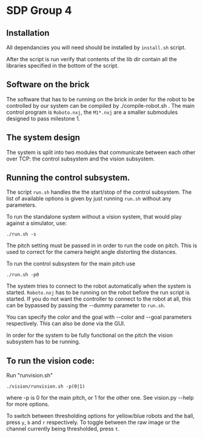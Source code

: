 SDP Group  4
=========

Installation
---------------------------
All dependancies you will need should be installed by `install.sh` script.

After the script is run verify that contents of the lib dir contain all the libraries specified in the bottom of the script.

Software on the brick
----------------------------------------------
The software that has to be running on the brick in order for the
robot to be controlled by our system can be compiled by ./compile-robot.sh .
The main control program is `Roboto.nxj`, the `M1*.nxj` are a smaller submodules designed to pass milestone 1.

The system design
-----------------------------------------------

The system is split into two modules that communicate between each other over TCP: the control subsystem and the vision subsystem.

Running the control subsystem.
------------------------------------------------
The script `run.sh` handles the the start/stop of the control subsystem.
The list of available options is given by just running `run.sh` without any parameters.

To run the standalone system without a vision system, that would play against a simulator, use:

    ./run.sh -s

The pitch setting must be passed in in order to run the code on pitch.
This is used to correct for the camera height angle distorting the distances.

To run the control subsystem for the main pitch use

    ./run.sh -p0

The system tries to connect to the robot automatically when the system is started. `Roboto.nxj` has to be running on the robot before the run script is started.
If you do not want the controller to connect to the robot at all, this can be bypassed by passing the --dummy parameter to `run.sh`.

You can specify the color and the goal with --color and --goal parameters respectively. This can also be done via the GUI.

In order for the system to be fully functional on the pitch the vision subsystem has to be running.

To run the vision code:
------------------------
 
Run "runvision.sh"

    ./vision/runvision.sh -p(0|1)

where -p is 0 for the main pitch, or 1 for the other one. See vision.py --help for more options.
    
To switch between thresholding options for yellow/blue robots and the ball, press `y`, `b` and `r` respectively.
To toggle between the raw image or the channel currently being thresholded, press `t`.
